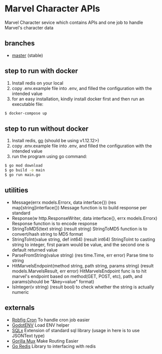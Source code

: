 # Marvel Character APIs

Marvel Character sevice which contains APIs and one job to handle Marvel's character data 

## branches

- [master](https://github.com/nmmugia/marvel-character) (stable)

## step to run with docker
1. Install redis on your local
2. copy .env.example file into .env, and filled the configuration with the intended value
3. for an easy installation, kindly install docker first and then run an executable file:
```bash
$ docker-compose up
```
## step to run without docker
1. Install redis, [go](https://golang.org/doc/install) (should be using v1.12.12>)
2. copy .env.example file into .env, and filled the configuration with the intended value
3. run the program using go command:
```bash
$ go mod download
$ go build -o main
$ go run main.go

```

## utilities
- Message(errx models.Errorx, data interface{}) (res map[string]interface{}) Message function is to build response per standard
- Response(w http.ResponseWriter, data interface{}, errx models.Errorx) Response function is to encode response
- StringToMD5(text string) (result string) StringToMD5 function is to convert/hash string to MD5 format
- StringToInt(value string, def int64) (result int64) StringToInt to casting string to integer, first param would be value, and the second one is default returned value
- ParseFromString(value string) (res time.Time, err error) Parse time to string
- HitMarvelsEndpoint(method string, path string, params string) (result models.MarvelsResult, err error) HitMarvelsEndpoint func is to hit marvel's endpoint based on method(GET, POST, etc), path, and params(should be "&key=value" format)
- IsInteger(v string) (result bool) to check whether the string is actually numeric

## externals

- [Robfig Cron](github.com/robfig/cron) To handle cron job easier 
- [GodotENV](github.com/joho/godotenv) Load ENV helper
- [SQLx](github.com/jmoiron/sqlx) Extension of standard sql library (usage in here is to use JSONText type)
- [Gorilla Mux](github.com/gorilla/mux) Make Routing Easier
- [Go Redis](github.com/go-redis/redis) Library to interfacing with redis
